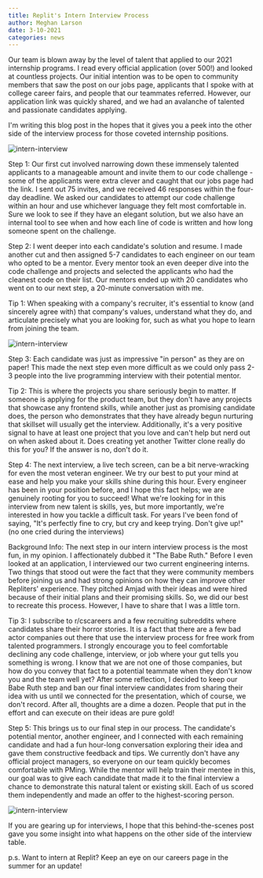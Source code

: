 ```yaml
---
title: Replit's Intern Interview Process
author: Meghan Larson
date: 3-10-2021
categories: news
---
```


Our team is blown away by the level of talent that applied to our 2021 internship programs. I read every official application (over 500!) and looked at countless projects. Our initial intention was to be open to community members that saw the post on our jobs page, applicants that I spoke with at college career fairs, and people that our teammates referred. However, our application link was quickly shared, and we had an avalanche of talented and passionate candidates applying.

I'm writing this blog post in the hopes that it gives you a peek into the other side of the interview process for those coveted internship positions.

![intern-interview](https://blog.replit.com/images/intern-interviews/interviews.png)

Step 1: Our first cut involved narrowing down these immensely talented applicants to a manageable amount and invite them to our code challenge - some of the applicants were extra clever and caught that our jobs page had the link. I sent out 75 invites, and we received 46 responses within the four-day deadline. We asked our candidates to attempt our code challenge within an hour and use whichever language they felt most comfortable in. Sure we look to see if they have an elegant solution, but we also have an internal tool to see when and how each line of code is written and how long someone spent on the challenge.

Step 2: I went deeper into each candidate's solution and resume. I made another cut and then assigned 5-7 candidates to each engineer on our team who opted to be a mentor. Every mentor took an even deeper dive into the code challenge and projects and selected the applicants who had the cleanest code on their list. Our mentors ended up with 20 candidates who went on to our next step, a 20-minute conversation with me.

Tip 1: When speaking with a company's recruiter, it's essential to know (and sincerely agree with) that company's values, understand what they do, and articulate precisely what you are looking for, such as what you hope to learn from joining the team.

![intern-interview](https://blog.replit.com/images/intern-interviews/intern%20recruiter%20screen.png)


Step 3: Each candidate was just as impressive "in person" as they are on paper! This made the next step even more difficult as we could only pass 2-3 people into the live programming interview with their potential mentor.

Tip 2: This is where the projects you share seriously begin to matter. If someone is applying for the product team, but they don't have any projects that showcase any frontend skills, while another just as promising candidate does, the person who demonstrates that they have already begun nurturing that skillset will usually get the interview. Additionally, it's a very positive signal to have at least one project that you love and can't help but nerd out on when asked about it. Does creating yet another Twitter clone really do this for you? If the answer is no, don't do it.

Step 4: The next interview, a live tech screen, can be a bit nerve-wracking for even the most veteran engineer. We try our best to put your mind at ease and help you make your skills shine during this hour. Every engineer has been in your position before, and I hope this fact helps; we are genuinely rooting for you to succeed! What we're looking for in this interview from new talent is skills, yes, but more importantly, we're interested in how you tackle a difficult task. For years I've been fond of saying, "It's perfectly fine to cry, but cry and keep trying. Don't give up!" (no one cried during the interviews)

Background Info: The next step in our intern interview process is the most fun, in my opinion. I affectionately dubbed it "The Babe Ruth." Before I even looked at an application, I interviewed our two current engineering interns. Two things that stood out were the fact that they were community members before joining us and had strong opinions on how they can improve other Repliters' experience. They pitched Amjad with their ideas and were hired because of their initial plans and their promising skills. So, we did our best to recreate this process. However, I have to share that I was a little torn.

Tip 3: I subscribe to r/cscareers and a few recruiting subreddits where candidates share their horror stories. It is a fact that there are a few bad actor companies out there that use the interview process for free work from talented programmers. I strongly encourage you to feel comfortable declining any code challenge, interview, or job where your gut tells you something is wrong. I know that we are not one of those companies, but how do you convey that fact to a potential teammate when they don't know you and the team well yet? After some reflection, I decided to keep our Babe Ruth step and ban our final interview candidates from sharing their idea with us until we connected for the presentation, which of course, we don't record. After all, thoughts are a dime a dozen. People that put in the effort and can execute on their ideas are pure gold!

Step 5: This brings us to our final step in our process. The candidate's potential mentor, another engineer, and I connected with each remaining candidate and had a fun hour-long conversation exploring their idea and gave them constructive feedback and tips. We currently don't have any official project managers, so everyone on our team quickly becomes comfortable with PMing. While the mentor will help train their mentee in this, our goal was to give each candidate that made it to the final interview a chance to demonstrate this natural talent or existing skill. Each of us scored them independently and made an offer to the highest-scoring person.

![intern-interview](https://blog.replit.com/images/intern-interviews/intern%20presentation.png)

If you are gearing up for interviews, I hope that this behind-the-scenes post gave you some insight into what happens on the other side of the interview table.

p.s. Want to intern at Replit? Keep an eye on our careers page in the summer for an update!
